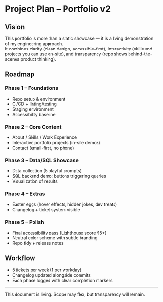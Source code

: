 # Project Plan – Portfolio v2

## Vision
This portfolio is more than a static showcase — it is a living demonstration of my engineering approach.  
It combines clarity (clean design, accessible-first), interactivity (skills and projects you can use on-site), and transparency (repo shows behind-the-scenes product thinking).  

## Roadmap
### Phase 1 – Foundations
- Repo setup & environment
- CI/CD + linting/testing
- Staging environment
- Accessibility baseline

### Phase 2 – Core Content
- About / Skills / Work Experience
- Interactive portfolio projects (in-site demos)
- Contact (email-first, no phone)

### Phase 3 – Data/SQL Showcase
- Data collection (5 playful prompts)
- SQL backend demo: buttons triggering queries
- Visualization of results

### Phase 4 – Extras
- Easter eggs (hover effects, hidden jokes, dev treats)
- Changelog + ticket system visible

### Phase 5 – Polish
- Final accessibility pass (Lighthouse score 95+)
- Neutral color scheme with subtle branding
- Repo tidy + release notes

## Workflow
- 5 tickets per week (1 per workday)  
- Changelog updated alongside commits  
- Each phase logged with clear completion markers  

---
This document is living. Scope may flex, but transparency will remain.
